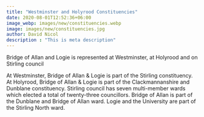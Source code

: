 ```yaml
---
title: "Westminster and Holyrood Constituencies"
date: 2020-08-01T12:52:36+06:00
image_webp: images/new/constituencies.webp
image: images/new/constituencies.jpg
author: David Nicol
description : "This is meta description"
---
```


 Bridge of Allan and Logie is represented at Westminster, at Holyrood and on Stirling council

 At Westminster, Bridge of Allan & Logie is part of the Stirling constituency. At Holyrood, Bridge of Allan & Logie is part of the Clackmannanshire and Dunblane constituency. Stirling council has seven multi-member wards which elected a total of twenty-three councillors. Bridge of Allan is part of the Dunblane and Bridge of Allan ward. Logie and the University are part of the Stirling North ward.
